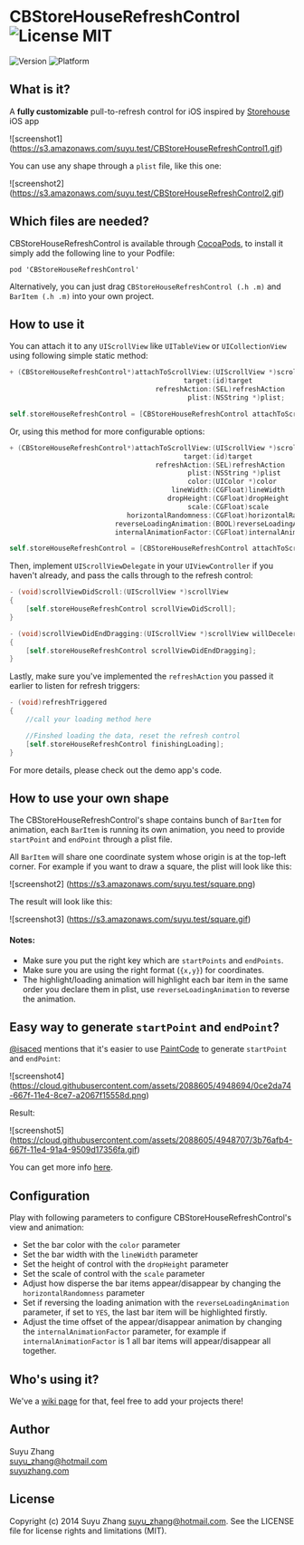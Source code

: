 CBStoreHouseRefreshControl ![License MIT](https://go-shields.herokuapp.com/license-MIT-blue.png)
=======================

![Version](http://cocoapod-badges.herokuapp.com/v/CBStoreHouseRefreshControl/badge.png)
![Platform](http://cocoapod-badges.herokuapp.com/p/CBStoreHouseRefreshControl/badge.png)

What is it?
---

A **fully customizable** pull-to-refresh control for iOS inspired by [Storehouse](https://www.storehouse.co/) iOS app

![screenshot1] (https://s3.amazonaws.com/suyu.test/CBStoreHouseRefreshControl1.gif)

You can use any shape through a `plist` file, like this one:

![screenshot2] (https://s3.amazonaws.com/suyu.test/CBStoreHouseRefreshControl2.gif)

Which files are needed?
---
CBStoreHouseRefreshControl is available through [CocoaPods](http://cocoapods.org), to install
it simply add the following line to your Podfile:

    pod 'CBStoreHouseRefreshControl'

Alternatively, you can just drag `CBStoreHouseRefreshControl (.h .m)` and `BarItem (.h .m)` into your own project.

How to use it
---
You can attach it to any `UIScrollView` like `UITableView` or `UICollectionView` using following simple static method:

```objective-c
+ (CBStoreHouseRefreshControl*)attachToScrollView:(UIScrollView *)scrollView
                                           target:(id)target
                                    refreshAction:(SEL)refreshAction
                                            plist:(NSString *)plist;
```
```objective-c
self.storeHouseRefreshControl = [CBStoreHouseRefreshControl attachToScrollView:self.tableView target:self refreshAction:@selector(refreshTriggered:) plist:@"storehouse"];
```
Or, using this method for more configurable options:

```objective-c
+ (CBStoreHouseRefreshControl*)attachToScrollView:(UIScrollView *)scrollView
                                           target:(id)target
                                    refreshAction:(SEL)refreshAction
                                            plist:(NSString *)plist
                                            color:(UIColor *)color
                                        lineWidth:(CGFloat)lineWidth
                                       dropHeight:(CGFloat)dropHeight
                                            scale:(CGFloat)scale
                             horizontalRandomness:(CGFloat)horizontalRandomness
                          reverseLoadingAnimation:(BOOL)reverseLoadingAnimation
                          internalAnimationFactor:(CGFloat)internalAnimationFactor;
```

```objective-c
self.storeHouseRefreshControl = [CBStoreHouseRefreshControl attachToScrollView:self.tableView target:self refreshAction:@selector(refreshTriggered:) plist:@"storehouse" color:[UIColor whiteColor] lineWidth:1.5 dropHeight:80 scale:1 horizontalRandomness:150 reverseLoadingAnimation:YES internalAnimationFactor:0.5];
```

Then, implement `UIScrollViewDelegate` in your `UIViewController` if you haven't already, and pass the calls through to the refresh control:

```objective-c
- (void)scrollViewDidScroll:(UIScrollView *)scrollView
{
    [self.storeHouseRefreshControl scrollViewDidScroll];
}

- (void)scrollViewDidEndDragging:(UIScrollView *)scrollView willDecelerate:(BOOL)decelerate
{
    [self.storeHouseRefreshControl scrollViewDidEndDragging];
}
```

Lastly, make sure you've implemented the `refreshAction` you passed it earlier to listen for refresh triggers:

```objective-c
- (void)refreshTriggered
{
    //call your loading method here

    //Finshed loading the data, reset the refresh control
    [self.storeHouseRefreshControl finishingLoading];
}
```
For more details, please check out the demo app's code.

How to use your own shape
---

The CBStoreHouseRefreshControl's shape contains bunch of `BarItem` for animation, each `BarItem` is running its own animation, you need to provide `startPoint` and `endPoint` through a plist file. 

All `BarItem` will share one coordinate system whose origin is at the top-left corner. For example if you want to draw a square, the plist will look like this:

![screenshot2] (https://s3.amazonaws.com/suyu.test/square.png)

The result will look like this:

![screenshot3] (https://s3.amazonaws.com/suyu.test/square.gif)

#### Notes: 
- Make sure you put the right key which are `startPoints` and `endPoints`.
- Make sure you are using the right format (`{x,y}`) for coordinates.
- The highlight/loading animation will highlight each bar item in the same order you declare them in plist, use `reverseLoadingAnimation` to reverse the animation.

Easy way to generate `startPoint` and `endPoint`?
---

[@isaced](https://github.com/isaced) mentions that it's easier to use [PaintCode](http://www.paintcodeapp.com/) to generate `startPoint` and `endPoint`:

![screenshot4] (https://cloud.githubusercontent.com/assets/2088605/4948694/0ce2da74-667f-11e4-8ce7-a2067f15558d.png)

Result:

![screenshot5] (https://cloud.githubusercontent.com/assets/2088605/4948707/3b76afb4-667f-11e4-91a4-9509d17356fa.gif)

You can get more info [here](https://github.com/coolbeet/CBStoreHouseRefreshControl/issues/1).

Configuration
-------------

Play with following parameters to configure CBStoreHouseRefreshControl's view and animation:

- Set the bar color with the `color` parameter
- Set the bar width with the `lineWidth` parameter
- Set the height of control with the `dropHeight` parameter
- Set the scale of control with the `scale` parameter
- Adjust how disperse the bar items appear/disappear by changing the `horizontalRandomness` parameter
- Set if reversing the loading animation with the `reverseLoadingAnimation` parameter, if set to `YES`, the last bar item will be highlighted firstly.
- Adjust the time offset of the appear/disappear animation by changing the `internalAnimationFactor` parameter, for example if `internalAnimationFactor` is 1 all bar items will appear/disappear all together.

Who's using it?
---------------

We've a [wiki page](https://github.com/coolbeet/CBStoreHouseRefreshControl/wiki) for that, feel free to add your projects there!

Author
------

Suyu Zhang  
suyu_zhang@hotmail.com  
[suyuzhang.com](http://suyuzhang.com/)  


License
-------
Copyright (c) 2014 Suyu Zhang <suyu_zhang@hotmail.com>. See the LICENSE file for license rights and limitations (MIT).




